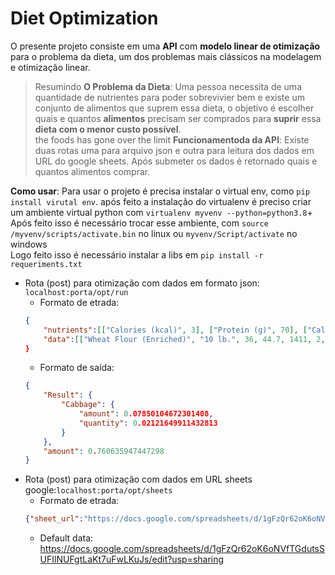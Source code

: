 # Diet Optimization
O presente projeto consiste em uma **API** com **modelo linear de otimização** para o problema da dieta, um dos problemas mais clássicos na modelagem e otimização linear.  

> Resumindo **O Problema da Dieta**: Uma pessoa necessita de uma quantidade de nutrientes para poder sobrevivier bem e existe um conjunto de alimentos que suprem essa dieta, o objetivo é escolher quais e quantos **alimentos** precisam ser comprados para **suprir** essa **dieta com o menor custo possível**.  
the foods has gone over the limit
**Funcionamentoda da API**: Existe duas rotas uma para arquivo json e outra para leitura dos dados em URL do google sheets. Após submeter os dados é retornado quais e quantos alimentos comprar.

**Como usar**: Para usar o projeto é precisa instalar o virtual env, como ``pip install virutal env``.
após feito a instalação do virtualenv é preciso criar um ambiente virtual python com ``virtualenv myvenv --python=python3.8``+  
Após feito isso é necessário trocar esse ambiente, com ``source /myvenv/scripts/activate.bin`` no linux ou ``myvenv/Script/activate`` no windows   
Logo feito isso é necessário instalar a libs em ``pip install -r requeriments.txt`` 

- Rota (post) para otimização com dados em formato json: ``localhost:porta/opt/run``
    - Formato de etrada: 
    ```json
    {
        "nutrients":[["Calories (kcal)", 3], ["Protein (g)", 70], ["Calcium (g)", 0.8], ["Iron (mg)", 12], ["Vitamin A (KIU)", 5], ["Vitamin B1 (mg)", 1.8], ["Vitamin B2 (mg)", 2.7], ["Niacin (mg)", 18], ["Vitamin C (mg)", 75]],
        "data":[["Wheat Flour (Enriched)", "10 lb.", 36, 44.7, 1411, 2, 365, 0, 55.4, 33.3, 441, 0]
    }
    ```
    - Formato de saída: 
    ```json
    {
        "Result": {
            "Cabbage": {
                "amount": 0.07850104672301408,
                "quantity": 0.02121649911432813
            }
        },
        "amount": 0.760635947447298
    }
    ```
- Rota (post) para otimização com dados em URL sheets google:``localhost:porta/opt/sheets``
    - Formato de etrada: 
    ```json
    {"sheet_url":"https://docs.google.com/spreadsheets/d/1gFzQr62oK6oNVfTGdutsSUFIlNUFgtLaKt7uFwLKuJs/edit?usp=sharing"}
    ```
    - Default data: https://docs.google.com/spreadsheets/d/1gFzQr62oK6oNVfTGdutsSUFIlNUFgtLaKt7uFwLKuJs/edit?usp=sharing